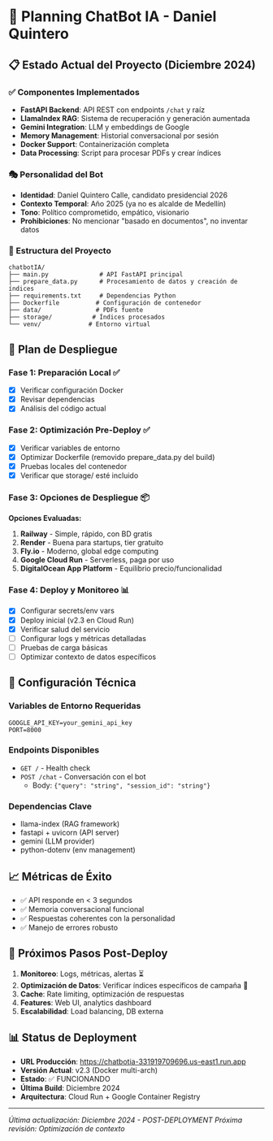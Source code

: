 # 🚀 Planning ChatBot IA - Daniel Quintero

## 📋 Estado Actual del Proyecto (Diciembre 2024)

### ✅ Componentes Implementados
- **FastAPI Backend**: API REST con endpoints `/chat` y raíz
- **LlamaIndex RAG**: Sistema de recuperación y generación aumentada
- **Gemini Integration**: LLM y embeddings de Google
- **Memory Management**: Historial conversacional por sesión
- **Docker Support**: Containerización completa
- **Data Processing**: Script para procesar PDFs y crear índices

### 🎭 Personalidad del Bot
- **Identidad**: Daniel Quintero Calle, candidato presidencial 2026
- **Contexto Temporal**: Año 2025 (ya no es alcalde de Medellín)
- **Tono**: Político comprometido, empático, visionario
- **Prohibiciones**: No mencionar "basado en documentos", no inventar datos

### 📁 Estructura del Proyecto
```
chatbotIA/
├── main.py              # API FastAPI principal
├── prepare_data.py      # Procesamiento de datos y creación de índices
├── requirements.txt     # Dependencias Python
├── Dockerfile          # Configuración de contenedor
├── data/               # PDFs fuente
├── storage/           # Índices procesados
└── venv/             # Entorno virtual
```

## 🚀 Plan de Despliegue

### Fase 1: Preparación Local ✅
- [x] Verificar configuración Docker
- [x] Revisar dependencias
- [x] Análisis del código actual

### Fase 2: Optimización Pre-Deploy ✅
- [x] Verificar variables de entorno
- [x] Optimizar Dockerfile (removido prepare_data.py del build)
- [x] Pruebas locales del contenedor
- [x] Verificar que storage/ esté incluido

### Fase 3: Opciones de Despliegue 📦
**Opciones Evaluadas:**
1. **Railway** - Simple, rápido, con BD gratis
2. **Render** - Buena para startups, tier gratuito
3. **Fly.io** - Moderno, global edge computing
4. **Google Cloud Run** - Serverless, paga por uso
5. **DigitalOcean App Platform** - Equilibrio precio/funcionalidad

### Fase 4: Deploy y Monitoreo 📊
- [x] Configurar secrets/env vars
- [x] Deploy inicial (v2.3 en Cloud Run)
- [x] Verificar salud del servicio
- [ ] Configurar logs y métricas detalladas
- [ ] Pruebas de carga básicas
- [ ] Optimizar contexto de datos específicos

## 🔧 Configuración Técnica

### Variables de Entorno Requeridas
```
GOOGLE_API_KEY=your_gemini_api_key
PORT=8000
```

### Endpoints Disponibles
- `GET /` - Health check
- `POST /chat` - Conversación con el bot
  - Body: `{"query": "string", "session_id": "string"}`

### Dependencias Clave
- llama-index (RAG framework)
- fastapi + uvicorn (API server)
- gemini (LLM provider)
- python-dotenv (env management)

## 📈 Métricas de Éxito
- ✅ API responde en < 3 segundos
- ✅ Memoria conversacional funcional
- ✅ Respuestas coherentes con la personalidad
- ✅ Manejo de errores robusto

## 🔄 Próximos Pasos Post-Deploy
1. **Monitoreo**: Logs, métricas, alertas ⏳
2. **Optimización de Datos**: Verificar índices específicos de campaña 🎯
3. **Cache**: Rate limiting, optimización de respuestas
4. **Features**: Web UI, analytics dashboard
5. **Escalabilidad**: Load balancing, DB externa

## 📊 Status de Deployment
- **URL Producción**: https://chatbotia-331919709696.us-east1.run.app
- **Versión Actual**: v2.3 (Docker multi-arch)
- **Estado**: ✅ FUNCIONANDO
- **Última Build**: Diciembre 2024
- **Arquitectura**: Cloud Run + Google Container Registry

---
*Última actualización: Diciembre 2024 - POST-DEPLOYMENT*
*Próxima revisión: Optimización de contexto* 